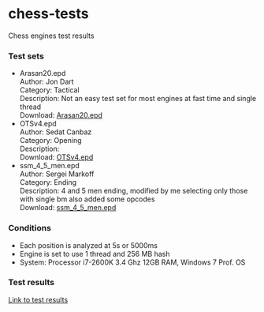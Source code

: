 # chess-tests
Chess engines test results

### Test sets

* Arasan20.epd<br>
Author: Jon Dart<br>
Category: Tactical<br>
Description: Not an easy test set for most engines at fast time and single thread<br>
Download: [Arasan20.epd](https://www.arasanchess.org/testsuite.shtml)
* OTSv4.epd<br>
Author: Sedat Canbaz<br>
Category: Opening<br>
Description:<br>
Download: [OTSv4.epd](https://sites.google.com/site/computerschess/ots-v4-ranking)
* ssm_4_5_men.epd<br>
Author: Sergei Markoff<br>
Category: Ending<br>
Description: 4 and 5 men ending, modified by me selecting only those with single bm also added some opcodes<br>
Download: [ssm_4_5_men.epd](https://drive.google.com/file/d/1s8yNKYQNkJ7XwiHiDMYCnT2yOtnpyGfp/view?usp=sharing)

### Conditions
* Each position is analyzed at 5s or 5000ms
* Engine is set to use 1 thread and 256 MB hash
* System: Processor i7-2600K 3.4 Ghz 12GB RAM, Windows 7 Prof. OS

### Test results
[Link to test results](https://fsmosca.github.io/chess-tests/)
